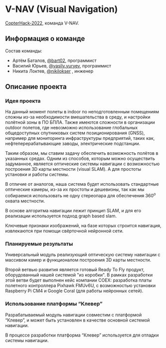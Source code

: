 # V-NAV (Visual Navigation)

[CopterHack-2022](copterhack2022.md), команда V-NAV.

## Информация о команде

Состав команды:

- Артём Баталов, [@bart02](http://t.me/bart02), программист
- Василий Юрьев, [@vasily.yuryev](https://t.me/vasily_yuryev), программист
- Никита Локтев, [@nikilokser](https://t.me/nikilokser) , инженер

## Описание проекта

### Идея проекта

На данный момент полеты в indoor по неподготовленным помещениям сложны из-за необходимости вмешательства в среду, и настройки полётной зоны в ПО БПЛА. Также имеются сложности в организации outdoor полетов, где невозможно использование глобальных общедоступных спутниковых систем позиционирования (GNSS), например для мониторинга инфраструктуры предприятий, таких как, нефтеперерабатывающие заводы, электрические подстанции.

Таким образом, мы ставим задачу обеспечить возможность полётов в указанных средах. Одним из способов, которым можно осуществить задуманное, является оптические системы навигации с возможностью построения 3D карты местности (visual SLAM). А для простоты установки и работы системы.

В отличие от аналогов, наша система будет использовать стандартные оптические камеры, из-за их простоты и дешевизны, так как мы собираемся использовать не одну стереопара для обеспечения $360^o$ охвата местности. 

В основе алгоритма навигации лежит принцип SLAM, и для его реализации используется подход graph based slam. 

Ключевые признаки изображений, на базе которых строится навигация, извлекаются при помощи свёрточной нейронной сети.

### Планируемые результаты

Универсальный модуль реализующий оптическую систему навигации с массивом камер и функционалом построения 3D карты местности.

Второй ветвью развития является готовый Ready To Fly продукт, оборудованный нашей системой "из коробки". В рамках разработки этой ветви будет выполнен кейс компании COEX: разработка платы полетного контроллера Pixhawk FMUv6U, с возможностью установки Raspberry Pi CM4 и Google Coral (для работы нейронных сетей).

### Использование платформы “Клевер”

Разрабатываемый модуль навигации совместим с платформой “Клевер”, и может быть установлен в качестве основной системой навигации.

В процессе разработки платформа “Клевер” используется для отладки системы навигации.

